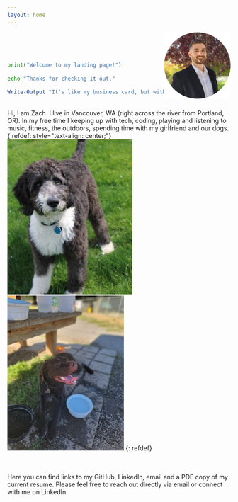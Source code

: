 ```yaml
---
layout: home
---
```


<img src="/assets/img/profile.png" align=right>

<br><br><br>
```python
print("Welcome to my landing page!")
```

```bash
echo "Thanks for checking it out."
```

```powershell
Write-Output "It's like my business card, but with pictures of my dogs."
```

<br>
Hi, I am Zach. I live in Vancouver, WA (right across the river from Portland, OR). In my free time I keeping up with tech, coding, playing and listening to music, fitness, the outdoors, spending time with my girlfriend and our dogs.

<br>
{:refdef: style="text-align: center;"}
<img src="/assets/img/bubba.jpg" alt="Bubba" title="Bubba">
<img src="/assets/img/bear.jpg" alt="Bear" title="Bear">
{: refdef}

<br><br>
Here you can find links to my GitHub, LinkedIn, email and a PDF copy of my current resume. Please feel free to reach out directly via email or connect with me on LinkedIn.